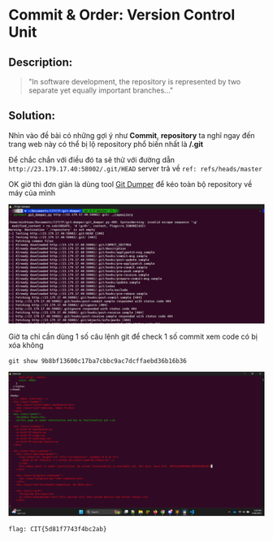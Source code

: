 # Commit & Order: Version Control Unit

## Description:

> "In software development, the repository is represented by two separate yet equally important branches..."

## Solution:

Nhìn vào đề bài có những gợi ý như **Commit**, **repository** ta nghĩ ngay đến trang web này có thể bị lộ repository phổ biến nhất là **/.git**

Để chắc chắn với điều đó ta sẽ thử với đường dẫn
`http://23.179.17.40:58002/.git/HEAD` server trả về `ref: refs/heads/master`

OK giờ thì đơn giản là dùng tool [Git Dumper](https://github.com/arthaud/git-dumper) để kéo toàn bộ repository về máy của mình

![alt text](image.png)

Giờ ta chỉ cần dùng 1 số câu lệnh git để check 1 số commit xem code có bị xóa không

```
git show 9b8bf13600c17ba7cbbc9ac7dcffaebd36b16b36
```

![alt text](image-1.png)

```
flag: CIT{5d81f7743f4bc2ab}
```
